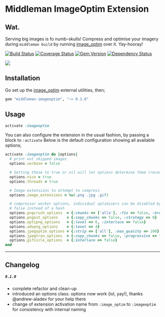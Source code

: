 # Middleman ImageOptim Extension

## Wat.

Serving big images is fo numb-skulls! Compress and optimise your imagery during `middleman build` by running [image_optim](https://github.com/toy/image_optim) over it. Yay-hooray!

[![Build Status](https://travis-ci.org/plasticine/middleman-imageoptim.png?branch=master)](https://travis-ci.org/plasticine/middleman-imageoptim)
[![Coverage Status](https://coveralls.io/repos/plasticine/middleman-imageoptim/badge.png)](https://coveralls.io/r/plasticine/middleman-imageoptim)
[![Gem Version](https://badge.fury.io/rb/middleman-imageoptim.png)](http://badge.fury.io/rb/middleman-imageoptim)
[![Dependency Status](https://gemnasium.com/plasticine/middleman-imageoptim.png)](https://gemnasium.com/plasticine/middleman-imageoptim)

![](http://cl.ly/image/0h0b330F2p3C/Terminal%20%E2%80%94%20zsh%20%E2%80%94%20109%C3%9712.png)

## Installation

Go set up the [image_optim](https://github.com/toy/image_optim) external utilities, then;

```ruby
gem "middleman-imageoptim", "~> 0.1.0"
```

## Usage

```ruby
activate :imageoptim
```

You can also configure the extension in the usual fashion, by passing a block to `:activate`
Below is the default configuration showing all available options;

```ruby
activate :imageoptim do |options|
  # print out skipped images
  options.verbose = false

  # Setting these to true or nil will let options determine them (recommended)
  options.nice = true
  options.threads = true

  # Image extensions to attempt to compress
  options.image_extensions = %w(.png .jpg .gif)

  # compressor worker options, individual optimisers can be disabled by passing
  # false instead of a hash
  options.pngcrush_options  = {:chunks => ['alla'], :fix => false, :brute => false}
  options.pngout_options    = {:copy_chunks => false, :strategy => 0}
  options.optipng_options   = {:level => 6, :interlace => false}
  options.advpng_options    = {:level => 4}
  options.jpegoptim_options = {:strip => ['all'], :max_quality => 100}
  options.jpegtran_options  = {:copy_chunks => false, :progressive => true, :jpegrescan => true}
  options.gifsicle_options  = {:interlace => false}
end
```

***

## Changelog

##### `0.1.0`
- complete refactor and clean-up
- introduced an options class. options now work (lol, yay!), thanks @andrew-aladev for your help there
- change of extension activation name from `:image_optim` to `:imageoptim` for consistency with internal naming
